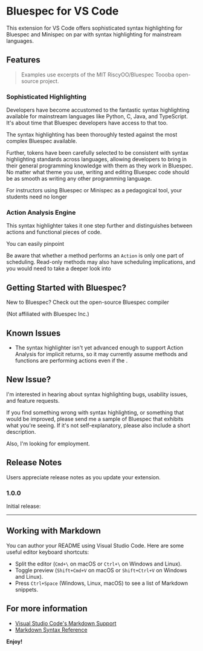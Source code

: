 # Bluespec for VS Code

This extension for VS Code offers sophisticated syntax highlighting for Bluespec and Minispec on par with syntax highlighting for mainstream languages.

## Features

> Examples use excerpts of the MIT RiscyOO/Bluespec Toooba open-source project. 

### Sophisticated Highlighting

Developers have become accustomed to the fantastic syntax highlighting available for mainstream languages like Python, C, Java, and TypeScript. It's about time that Bluespec developers have access to that too.



The syntax highlighting has been thoroughly tested against the most complex Bluespec available.

Further, tokens have been carefully selected to be consistent with syntax highlighting standards across languages, allowing developers to bring in their general programming knowledge with them as they work in Bluespec. No matter what theme you use, writing and editing Bluespec code should be as smooth as writing any other programming language.



For instructors using Bluespec or Minispec as a pedagogical tool, your students need no longer  

### Action Analysis Engine

This syntax highlighter takes it one step further and distinguishes between actions and functional pieces of code.

You can easily pinpoint 

Be aware that whether a method performs an `Action` is only one part of scheduling. Read-only methods may also have scheduling implications, and you would need to take a deeper look into 

## Getting Started with Bluespec?

New to Bluespec? Check out the open-source Bluespec compiler





(Not affiliated with Bluespec Inc.)

## Known Issues

- The syntax highlighter isn't yet advanced enough to support Action Analysis for implicit returns, so it may currently assume methods and functions are performing actions even if the .



## New Issue?

I'm interested in hearing about syntax highlighting bugs, usability issues, and feature requests.

If you find something wrong with syntax highlighting, or something that would be improved, please send me a sample of Bluespec that exhibits what you're seeing. If it's not self-explanatory, please also include a short description.

Also, I'm looking for employment.

## Release Notes

Users appreciate release notes as you update your extension.

### 1.0.0

Initial release:


---

## Working with Markdown

You can author your README using Visual Studio Code. Here are some useful editor keyboard shortcuts:

* Split the editor (`Cmd+\` on macOS or `Ctrl+\` on Windows and Linux).
* Toggle preview (`Shift+Cmd+V` on macOS or `Shift+Ctrl+V` on Windows and Linux).
* Press `Ctrl+Space` (Windows, Linux, macOS) to see a list of Markdown snippets.

## For more information

* [Visual Studio Code's Markdown Support](http://code.visualstudio.com/docs/languages/markdown)
* [Markdown Syntax Reference](https://help.github.com/articles/markdown-basics/)

**Enjoy!**
